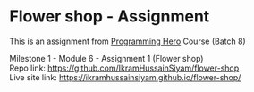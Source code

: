 # Flower shop - Assignment
This is an assignment from [Programming Hero](https://github.com/ProgrammingHero1) Course (Batch 8)

Milestone 1 - Module 6 - Assignment 1 (Flower shop)
<br>
Repo link: https://github.com/IkramHussainSiyam/flower-shop
<br>
Live site link: https://ikramhussainsiyam.github.io/flower-shop/
